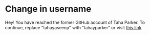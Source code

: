 # Change in username

Hey! You have reached the former GitHub account of Taha Parker.
To continue, replace "tahayaseenp" with "tahayparker" or visit [this link](https://github.com/tahayparker)
